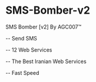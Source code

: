 # SMS-Bomber-v2
SMS Bomber [v2] By AGC007™

-- Send SMS 

-- 12 Web Services

-- The Best Iranian Web Services

-- Fast Speed

